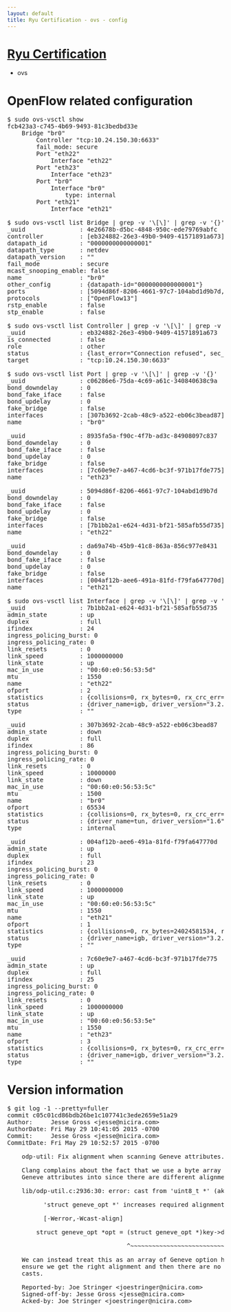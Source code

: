 ```yaml
---
layout: default
title: Ryu Certification - ovs - config
---
```

# [Ryu Certification](http://osrg.github.io/ryu/certification.html)
* ovs 

# OpenFlow related configuration
<pre>
$ sudo ovs-vsctl show
fcb423a3-c745-4b69-9493-81c3bedbd33e
    Bridge "br0"
        Controller "tcp:10.24.150.30:6633"
        fail_mode: secure
        Port "eth22"
            Interface "eth22"
        Port "eth23"
            Interface "eth23"
        Port "br0"
            Interface "br0"
                type: internal
        Port "eth21"
            Interface "eth21"

$ sudo ovs-vsctl list Bridge | grep -v '\[\]' | grep -v '{}'
_uuid               : 4e26678b-d5bc-4848-950c-ede79769abfc
controller          : [eb324882-26e3-49b0-9409-41571891a673]
datapath_id         : "0000000000000001"
datapath_type       : netdev
datapath_version    : "<built-in>"
fail_mode           : secure
mcast_snooping_enable: false
name                : "br0"
other_config        : {datapath-id="0000000000000001"}
ports               : [5094d86f-8206-4661-97c7-104abd1d9b7d, 8935fa5a-f90c-4f7b-ad3c-84908097c837, c06286e6-75da-4c69-a61c-340840638c9a, da69a74b-45b9-41c8-863a-856c977e8431]
protocols           : ["OpenFlow13"]
rstp_enable         : false
stp_enable          : false

$ sudo ovs-vsctl list Controller | grep -v '\[\]' | grep -v '{}'
_uuid               : eb324882-26e3-49b0-9409-41571891a673
is_connected        : false
role                : other
status              : {last_error="Connection refused", sec_since_disconnect="2", state=BACKOFF}
target              : "tcp:10.24.150.30:6633"

$ sudo ovs-vsctl list Port | grep -v '\[\]' | grep -v '{}'
_uuid               : c06286e6-75da-4c69-a61c-340840638c9a
bond_downdelay      : 0
bond_fake_iface     : false
bond_updelay        : 0
fake_bridge         : false
interfaces          : [307b3692-2cab-48c9-a522-eb06c3bead87]
name                : "br0"

_uuid               : 8935fa5a-f90c-4f7b-ad3c-84908097c837
bond_downdelay      : 0
bond_fake_iface     : false
bond_updelay        : 0
fake_bridge         : false
interfaces          : [7c60e9e7-a467-4cd6-bc3f-971b17fde775]
name                : "eth23"

_uuid               : 5094d86f-8206-4661-97c7-104abd1d9b7d
bond_downdelay      : 0
bond_fake_iface     : false
bond_updelay        : 0
fake_bridge         : false
interfaces          : [7b1bb2a1-e624-4d31-bf21-585afb55d735]
name                : "eth22"

_uuid               : da69a74b-45b9-41c8-863a-856c977e8431
bond_downdelay      : 0
bond_fake_iface     : false
bond_updelay        : 0
fake_bridge         : false
interfaces          : [004af12b-aee6-491a-81fd-f79fa647770d]
name                : "eth21"

$ sudo ovs-vsctl list Interface | grep -v '\[\]' | grep -v '{}'
_uuid               : 7b1bb2a1-e624-4d31-bf21-585afb55d735
admin_state         : up
duplex              : full
ifindex             : 24
ingress_policing_burst: 0
ingress_policing_rate: 0
link_resets         : 0
link_speed          : 1000000000
link_state          : up
mac_in_use          : "00:60:e0:56:53:5d"
mtu                 : 1550
name                : "eth22"
ofport              : 2
statistics          : {collisions=0, rx_bytes=0, rx_crc_err=0, rx_dropped=0, rx_errors=0, rx_frame_err=0, rx_over_err=0, rx_packets=0, tx_bytes=18089315792, tx_dropped=0, tx_errors=0, tx_packets=12064077}
status              : {driver_name=igb, driver_version="3.2.10-k", firmware_version="2.10-9"}
type                : ""

_uuid               : 307b3692-2cab-48c9-a522-eb06c3bead87
admin_state         : down
duplex              : full
ifindex             : 86
ingress_policing_burst: 0
ingress_policing_rate: 0
link_resets         : 0
link_speed          : 10000000
link_state          : down
mac_in_use          : "00:60:e0:56:53:5c"
mtu                 : 1500
name                : "br0"
ofport              : 65534
statistics          : {collisions=0, rx_bytes=0, rx_crc_err=0, rx_dropped=0, rx_errors=0, rx_frame_err=0, rx_over_err=0, rx_packets=0, tx_bytes=0, tx_dropped=0, tx_errors=0, tx_packets=0}
status              : {driver_name=tun, driver_version="1.6", firmware_version="N/A"}
type                : internal

_uuid               : 004af12b-aee6-491a-81fd-f79fa647770d
admin_state         : up
duplex              : full
ifindex             : 23
ingress_policing_burst: 0
ingress_policing_rate: 0
link_resets         : 0
link_speed          : 1000000000
link_state          : up
mac_in_use          : "00:60:e0:56:53:5c"
mtu                 : 1550
name                : "eth21"
ofport              : 1
statistics          : {collisions=0, rx_bytes=24024581534, rx_crc_err=0, rx_dropped=0, rx_errors=0, rx_frame_err=0, rx_over_err=0, rx_packets=16026376, tx_bytes=0, tx_dropped=0, tx_errors=0, tx_packets=0}
status              : {driver_name=igb, driver_version="3.2.10-k", firmware_version="2.10-9"}
type                : ""

_uuid               : 7c60e9e7-a467-4cd6-bc3f-971b17fde775
admin_state         : up
duplex              : full
ifindex             : 25
ingress_policing_burst: 0
ingress_policing_rate: 0
link_resets         : 0
link_speed          : 1000000000
link_state          : up
mac_in_use          : "00:60:e0:56:53:5e"
mtu                 : 1550
name                : "eth23"
ofport              : 3
statistics          : {collisions=0, rx_bytes=0, rx_crc_err=0, rx_dropped=0, rx_errors=0, rx_frame_err=0, rx_over_err=0, rx_packets=0, tx_bytes=1176922500, tx_dropped=0, tx_errors=0, tx_packets=784615}
status              : {driver_name=igb, driver_version="3.2.10-k", firmware_version="2.10-9"}
type                : ""
</pre>

# Version information
<pre>
$ git log -1 --pretty=fuller
commit c05c01cd86bdb26be1c107741c3ede2659e51a29
Author:     Jesse Gross &lt;jesse@nicira.com&gt;
AuthorDate: Fri May 29 10:41:05 2015 -0700
Commit:     Jesse Gross &lt;jesse@nicira.com&gt;
CommitDate: Fri May 29 10:52:57 2015 -0700

    odp-util: Fix alignment when scanning Geneve attributes.
    
    Clang complains about the fact that we use a byte array to scan
    Geneve attributes into since there are different alignment requirements:
    
    lib/odp-util.c:2936:30: error: cast from 'uint8_t *' &#40;aka 'unsigned char *'&#41; to
    
          'struct geneve_opt *' increases required alignment from 1 to 2
    
          [-Werror,-Wcast-align]
    
        struct geneve_opt *opt = &#40;struct geneve_opt *&#41;key-&gt;d;
    
                                 ^~~~~~~~~~~~~~~~~~~~~~~~~~~
    
    We can instead treat this as an array of Geneve option headers to
    ensure we get the right alignment and then there are no need for
    casts.
    
    Reported-by: Joe Stringer &lt;joestringer@nicira.com&gt;
    Signed-off-by: Jesse Gross &lt;jesse@nicira.com&gt;
    Acked-by: Joe Stringer &lt;joestringer@nicira.com&gt;
</pre>
